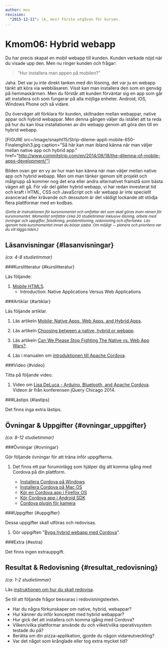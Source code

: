 ```yaml
---
author: mos
revision:
  "2015-12-11": (A, mos) Första utgåvan för kursen.
...
```

Kmom06: Hybrid webapp
==================================

Du har precis skapat en mobil webapp till kunden. Kunden verkade nöjd när du visade upp den. Men nu ringer kunden och frågar:

> "Hur installera man appen på mobilen?"

Jaha. Det var ju inte direkt tanken med din lösning, det var ju en webapp tänkt att köra via webbläsaren. Visst kan man installera den som en genväg på hemmaskärmen. Men du förstår att kunden förväntar sig en app som går att installera och som fungerar på alla möjliga enheter. Android, iOS, Windows Phone och så vidare.

Du överväger att förklara för kunden, skillnaden mellan webappar, native appar och hybrid webappar. Men denna gången väljer du istället att ta reda på hur du kan lösa installationen av din webapp genom att göra den till en hybrid webapp.



<!--more-->

[FIGURE src=/image/snapht15/Strip-dileme-appli-mobile-650-Finalenglish3.jpg caption="Så här kan man ibland känna när man väljer mellan native app och hybrid app." href="http://www.commitstrip.com/en/2014/08/18/the-dilemna-of-mobile-apps-development/"]

Bilden ovan ger en vy av hur man kan känna när man väljer mellan native app och hybrid webapp. Men om man tänker igenom sitt projekt och målgrupp så kommer nog det ena eller andra alternativet framstå som bästa vägen att gå. För vår del gäller hybrid webapp, vi har redan investerat tid och kraft i HTML, CSS och JavaScript och vår webapp är inte speciellt avancerad eller krävande och dessutom är det väldigt lockande att stödja flera plattformar med en kodbas.


<small>*(Detta är instruktionen för kursmomentet och omfattar det som skall göras inom ramen för kursmomentet. Momentet omfattar cirka 20 studietimmar inklusive läsning, arbete med övningar och uppgifter, felsökning, problemlösning, redovisning och eftertanke. Läs igenom hela kursmomentet innan du börjar jobba. Om möjligt -- planera och prioritera var du vill lägga tiden.)*</small>



Läsanvisningar  {#lasanvisningar}
---------------------------------

*(ca: 4-8 studietimmar)*


###Kurslitteratur  {#kurslitteratur}

Läs följande:

1. [Mobile HTML5](kunskap/boken-mobile-html5).
    * Introduction: Native Applications Versus Web Applications



###Artiklar {#artiklar}

Läs följande artiklar.

1. Läs artikeln [Mobile: Native Apps, Web Apps, and Hybrid Apps](http://www.nngroup.com/articles/mobile-native-apps/).

1. Läs artikeln [Choosing between a native, hybrid or webapp](https://crew.co/how-to-build-an-online-business/native-hybrid-web-app-differences/).

1. Läs artikeln [Can We Please Stop Fighting The Native vs. Web App Wars?](http://readwrite.com/2015/02/27/native-vs-web-apps-ceasefire).

1. Läs i manualen om [introduktionen till Apache Cordova](https://cordova.apache.org/docs/en/latest/guide/overview/).



###Video  {#video}

Titta på följande video.

1. Video om [Lisa DeLuca - Arduino, Bluetooth, and Apache Cordova](https://www.youtube.com/watch?v=bDTeQIQEzmI&list=PL-0yjdC10QYpmXI3l-PGK1od4kTWOjm_A&index=2). Videon är från konferensen jQuery Chicago 2014.



###Lästips {#lastips}

Det finns inga extra lästips.





Övningar & Uppgifter  {#ovningar_uppgifter}
-------------------------------------------

*(ca: 8-12 studietimmar)*



###Övningar {#ovningar}

Gör följande övningar för att träna inför uppgifterna.

1. Det finns ett par foruminlägg som hjälper dig att komma igång med Cordova på din plattform.

    * [Installera Cordova på Windows](t/4899)
    * [Installera Cordova på Mac OS](t/4903)
    * [Kör en Cordova app i Firefox OS](t/4900)
    * [Kör Cordova app i Android SDK](t/4901)
    * [Cordova plugin för kamera](t/4910)

<!--
* [Cordova ikoner](t/xxxx)
* [Cordova plugin för splashscreen](t/xxxx)
* [Cordova plugin för launch browser](t/xxxx)
* [Cordova plugin för maps](t/xxxx)
* [Kör Cordova app i Windows phone](t/xxxx)
* [Kör Cordova app i iOS](t/xxxx)

Gör exempel/cordovaApp (validera)
Testa me/kmom06/cordova/[me5,pizza,mithril] (validera)
Testa så att alla exempel på pluginer fungerar i samtliga plattformar.
Dubbelkolla hur man debuggar i olika miljöer via console.log.
-->



###Uppgifter {#uppgifter}

Dessa uppgifter skall utföras och redovisas.

1. Gör uppgiften "[Bygg hybrid webapp med Cordova](uppgift/bygg-hybrid-webapp-med-cordova)".



###Extra {#extra}

Det finns ingen extrauppgift.



Resultat & Redovisning  {#resultat_redovisning}
-----------------------------------------------

*(ca: 1-2 studietimmar)*

Läs [instruktionen om hur du skall redovisa](webapp/redovisa).

Se till att följande frågor besvaras i redovisningstexten.

* Har du några förkunskaper om native, hybrid, webappar?
* Hur känner du inför konceptet med hybrid webappar?
* Hur gick det att installera och komma igång med Cordova?
* Vilken/vilka plattformar använde du och vilket/vilka operativsystem testade du på?
* Berätta om din pizza-applikation, gjorde du någon vidareutveckling?
* Var det något som krånglade eller tog extra mycket tid?




